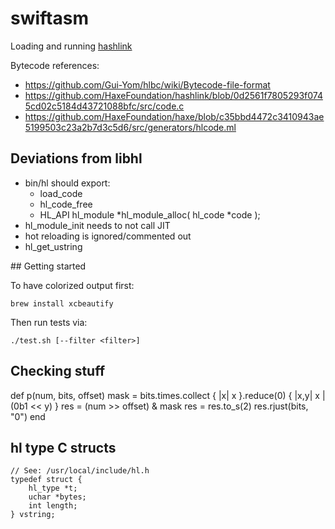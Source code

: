 # swiftasm

Loading and running [hashlink](https://github.com/HaxeFoundation/hashlink) 

Bytecode references:
- <https://github.com/Gui-Yom/hlbc/wiki/Bytecode-file-format>
- <https://github.com/HaxeFoundation/hashlink/blob/0d2561f7805293f0745cd02c5184d43721088bfc/src/code.c>
- <https://github.com/HaxeFoundation/haxe/blob/c35bbd4472c3410943ae5199503c23a2b7d3c5d6/src/generators/hlcode.ml>

## Deviations from libhl

- bin/hl should export:
  - load_code
  - hl_code_free
  - HL_API hl_module *hl_module_alloc( hl_code *code );
- hl_module_init needs to not call JIT 
- hot reloading is ignored/commented out
- hl_get_ustring

## Getting started

To have colorized output first:

    brew install xcbeautify

Then run tests via:

    ./test.sh [--filter <filter>]

## Checking stuff

def p(num, bits, offset)
    mask = bits.times.collect { |x| x }.reduce(0) { |x,y| x | (0b1 << y) }
    res = (num >> offset) & mask
    res = res.to_s(2)
    res.rjust(bits, "0")
end



## hl type C structs

    // See: /usr/local/include/hl.h
    typedef struct {
        hl_type *t;
        uchar *bytes;
        int length;
    } vstring;
    
